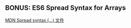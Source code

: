 ## BONUS: ES6 Spread Syntax for Arrays

[MDN Spread syntax (...) 文件](https://developer.mozilla.org/en-US/docs/Web/JavaScript/Reference/Operators/Spread_syntax)
